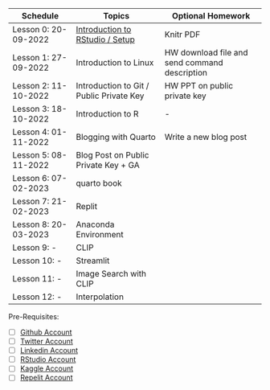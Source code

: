| Schedule | Topics | Optional Homework |
| --- |---| --- |
| Lesson 0: 20-09-2022| [Introduction to RStudio / Setup](https://rstudio.cloud/) | Knitr PDF
| Lesson 1: 27-09-2022| Introduction to Linux | HW download file and send command description
| Lesson 2: 11-10-2022| Introduction to Git / Public Private Key | HW PPT on public private key
| Lesson 3: 18-10-2022| Introduction to R | - 
| Lesson 4: 01-11-2022| Blogging with Quarto | Write a new blog post
| Lesson 5: 08-11-2022| Blog Post on Public Private Key + GA | 
| Lesson 6: 07-02-2023| quarto book
| Lesson 7: 21-02-2023| Replit
| Lesson 8: 20-03-2023| Anaconda Environment
| Lesson 9: - | CLIP 
| Lesson 10: - | Streamlit
| Lesson 11: - | Image Search with CLIP
| Lesson 12: - | Interpolation


Pre-Requisites:
- [ ] [Github Account](github.com)
- [ ] [Twitter Account](https://twitter.com/)
- [ ] [Linkedin Account](https://www.linkedin.com/)
- [ ] [RStudio Account](https://rstudio.cloud/)
- [ ] [Kaggle Account](https://www.kaggle.com/)
- [ ] [Repelit Account](https://replit.com/)